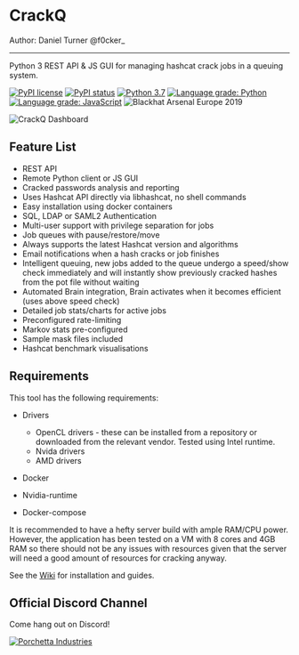 CrackQ
============

Author: Daniel Turner
@f0cker_

------------


Python 3 REST API & JS GUI for managing hashcat crack jobs in a queuing system.


[![PyPI license](https://img.shields.io/pypi/l/ansicolortags.svg)](https://pypi.python.org/pypi/ansicolortags/)
[![PyPI status](https://img.shields.io/pypi/status/ansicolortags.svg)](https://pypi.python.org/pypi/ansicolortags/)
[![Python 3.7](https://img.shields.io/badge/python-3.4+-blue.svg)](https://www.python.org/downloads/release/python-370/)
[![Language grade: Python](https://img.shields.io/lgtm/grade/python/g/f0cker/crackq.svg?logo=lgtm&logoWidth=18)](https://lgtm.com/projects/g/f0cker/crackq/context:python)
[![Language grade: JavaScript](https://img.shields.io/lgtm/grade/javascript/g/f0cker/crackq.svg?logo=lgtm&logoWidth=18)](https://lgtm.com/projects/g/f0cker/crackq/context:javascript)
![Blackhat Arsenal Europe 2019](https://img.shields.io/badge/Black%20Hat%20Arsenal-Europe%202019-blue.svg)



![CrackQ Dashboard](docs/crackq_dash.jpg)


Feature List
------------

* REST API
* Remote Python client or JS GUI
* Cracked passwords analysis and reporting
* Uses Hashcat API directly via libhashcat, no shell commands
* Easy installation using docker containers
* SQL, LDAP or SAML2 Authentication
* Multi-user support with privilege separation for jobs
* Job queues with pause/restore/move
* Always supports the latest Hashcat version and algorithms
* Email notifications when a hash cracks or job finishes
* Intelligent queuing, new jobs added to the queue undergo a speed/show check immediately and will instantly show previously cracked hashes from the pot file without waiting
* Automated Brain integration, Brain activates when it becomes efficient (uses above speed check)
* Detailed job stats/charts for active jobs
* Preconfigured rate-limiting
* Markov stats pre-configured
* Sample mask files included
* Hashcat benchmark visualisations


Requirements
------------

This tool has the following requirements:

* Drivers
	* OpenCL drivers - these can be installed from a repository or downloaded from the relevant vendor. Tested using Intel runtime.
	* Nvida drivers
	* AMD drivers

* Docker

* Nvidia-runtime

* Docker-compose

It is recommended to have a hefty server build with ample RAM/CPU power. However, the application has been tested on a VM with 8 cores and 4GB RAM so there should not be any issues with resources given that the server will need a good amount of resources for cracking anyway.

See the [Wiki](https://github.com/f0cker/crackq/wiki) for installation and guides.


## Official Discord Channel

Come hang out on Discord!

[![Porchetta Industries](https://discordapp.com/api/guilds/736724457258745996/widget.png?style=banner3)](https://discord.gg/fSxjtt8VZs)
